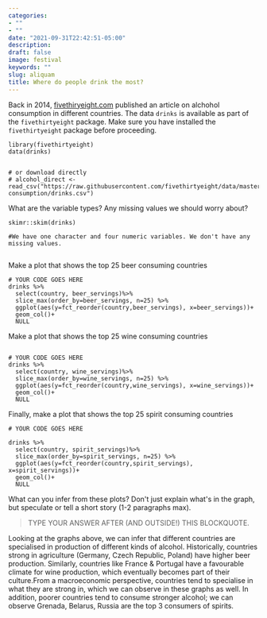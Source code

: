 ```yaml
---
categories:
- ""
- ""
date: "2021-09-31T22:42:51-05:00"
description: 
draft: false
image: festival
keywords: ""
slug: aliquam
title: Where do people drink the most?
---
```


Back in 2014, [fivethiryeight.com](https://fivethirtyeight.com/features/dear-mona-followup-where-do-people-drink-the-most-beer-wine-and-spirits/) published an article on alchohol consumption in different countries. The data `drinks` is available as part of the `fivethirtyeight` package. Make sure you have installed the `fivethirtyeight` package before proceeding.


```{r, load_alcohol_data}
library(fivethirtyeight)
data(drinks)


# or download directly
# alcohol_direct <- read_csv("https://raw.githubusercontent.com/fivethirtyeight/data/master/alcohol-consumption/drinks.csv")

```


What are the variable types? Any missing values we should worry about? 

```{r glimpse_skim_data}
skimr::skim(drinks)

#We have one character and four numeric variables. We don't have any missing values.


```


Make a plot that shows the top 25 beer consuming countries

```{r beer_plot}
# YOUR CODE GOES HERE
drinks %>% 
  select(country, beer_servings)%>%
  slice_max(order_by=beer_servings, n=25) %>% 
  ggplot(aes(y=fct_reorder(country,beer_servings), x=beer_servings))+
  geom_col()+
  NULL

```

Make a plot that shows the top 25 wine consuming countries

```{r wine_plot}

# YOUR CODE GOES HERE
drinks %>% 
  select(country, wine_servings)%>%
  slice_max(order_by=wine_servings, n=25) %>% 
  ggplot(aes(y=fct_reorder(country,wine_servings), x=wine_servings))+
  geom_col()+
  NULL

```

Finally, make a plot that shows the top 25 spirit consuming countries
```{r spirit_plot}
# YOUR CODE GOES HERE

drinks %>% 
  select(country, spirit_servings)%>%
  slice_max(order_by=spirit_servings, n=25) %>% 
  ggplot(aes(y=fct_reorder(country,spirit_servings), x=spirit_servings))+
  geom_col()+
  NULL

```

What can you infer from these plots? Don't just explain what's in the graph, but speculate or tell a short story (1-2 paragraphs max).

> TYPE YOUR ANSWER AFTER (AND OUTSIDE!) THIS BLOCKQUOTE.

Looking at the graphs above, we can infer that different countries are specialised in production of different kinds of alcohol. Historically, countries strong in agriculture (Germany, Czech Republic, Poland) have higher beer production. Similarly, countries like France & Portugal have a favourable climate for wine production, which eventually becomes part of their culture.From a macroeconomic perspective, countries tend to specialise in what they are strong in, which we can observe in these graphs as well. In addition, poorer countries tend to consume stronger alcohol; we can observe Grenada, Belarus, Russia are the top 3 consumers of spirits.
